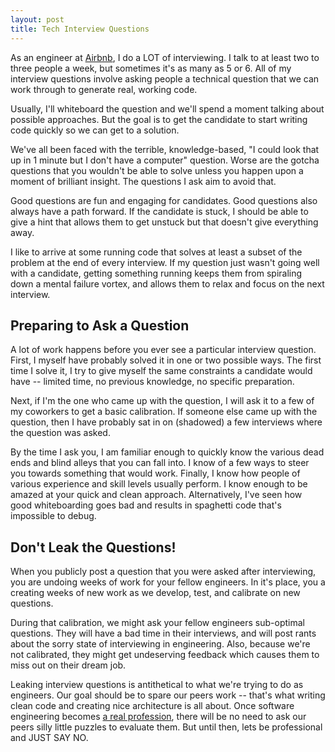```yaml
---
layout: post
title: Tech Interview Questions
---
```


As an engineer at [Airbnb](https://www.airbnb.com), I do a LOT of interviewing.
I talk to at least two to three people a week, but sometimes it's as many as 5 or 6.
All of my interview questions involve asking people a technical question that we can work through to generate real, working code.

Usually, I'll whiteboard the question and we'll spend a moment talking about possible approaches.
But the goal is to get the candidate to start writing code quickly so we can get to a solution.

We've all been faced with the terrible, knowledge-based, "I could look that up in 1 minute but I don't have a computer" question.
Worse are the gotcha questions that you wouldn't be able to solve unless you happen upon a moment of brilliant insight.
The questions I ask aim to avoid that.

Good questions are fun and engaging for candidates.
Good questions also always have a path forward.
If the candidate is stuck, I should be able to give a hint that allows them to get unstuck but that doesn't give everything away.

I like to arrive at some running code that solves at least a subset of the problem at the end of every interview.
If my question just wasn't going well with a candidate, getting something running keeps them from spiraling down a mental failure vortex, and allows them to relax and focus on the next interview.

## Preparing to Ask a Question ##

A lot of work happens before you ever see a particular interview question.
First, I myself have probably solved it in one or two possible ways.
The first time I solve it, I try to give myself the same constraints a candidate would have -- limited time, no previous knowledge, no specific preparation.

Next, if I'm the one who came up with the question, I will ask it to a few of my coworkers to get a basic calibration.
If someone else came up with the question, then I have probably sat in on (shadowed) a few interviews where the question was asked.

By the time I ask you, I am familiar enough to quickly know the various dead ends and blind alleys that you can fall into.
I know of a few ways to steer you towards something that would work.
Finally, I know how people of various experience and skill levels usually perform.
I know enough to be amazed at your quick and clean approach.
Alternatively, I've seen how good whiteboarding goes bad and results in spaghetti code that's impossible to debug.

## Don't Leak the Questions! ##

When you publicly post a question that you were asked after interviewing, you are undoing weeks of work for your fellow engineers.
In it's place, you a creating weeks of new work as we develop, test, and calibrate on new questions.

During that calibration, we might ask your fellow engineers sub-optimal questions.
They will have a bad time in their interviews, and will post rants about the sorry state of interviewing in engineering.
Also, because we're not calibrated, they might get undeserving feedback which causes them to miss out on their dream job.

Leaking interview questions is antithetical to what we're trying to do as engineers.
Our goal should be to spare our peers work -- that's what writing clean code and creating nice architecture is all about.
Once software engineering becomes [a real profession](http://michaelochurch.wordpress.com/2012/11/18/programmers-dont-need-a-union-we-need-a-profession/), there will be no need to ask our peers silly little puzzles to evaluate them.
But until then, lets be professional and JUST SAY NO.
